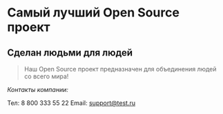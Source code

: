 # Самый лучший Open Source проект

## Сделан людьми для людей

> Наш Open Source проект предназначен для объединения людей со всего мира!

_Контакты компании:_

Тел: 8 800 333 55 22
Email: support@test.ru
